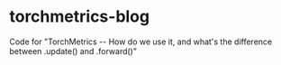 # torchmetrics-blog
Code for "TorchMetrics -- How do we use it, and what's the difference between .update() and .forward()"
